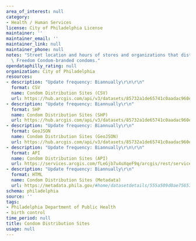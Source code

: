 ```yaml
---
area_of_interest: null
category:
- Health / Human Services
license: City of Philadelphia License
maintainer: ''
maintainer_email: ''
maintainer_link: null
maintainer_phone: null
notes: "Street location and hours of stores and organizations that distribute PDPH\
  \ Freedom Condom-branded condoms."
opendataphilly_rating: null
organization: City of Philadelphia
resources:
- description: "Update frequency: Biannually\r\n\r\n"
  format: CSV
  name: Condom Distribution Sites (CSV)
  url: https://hub.arcgis.com/api/v3/datasets/85732a1de65741c0aadac960ef7f1ea3_0/downloads/data?format=csv&spatialRefId=2272&where=1%3D1
- description: "Update frequency: Biannually\r\n"
  format: SHP
  name: Condom Distribution Sites (SHP)
  url: https://hub.arcgis.com/api/v3/datasets/85732a1de65741c0aadac960ef7f1ea3_0/downloads/data?format=shp&spatialRefId=2272&where=1%3D1
- description: "Update frequency: Biannually\r\n"
  format: GeoJSON
  name: Condom Distribution Sites (GeoJSON)
  url: https://hub.arcgis.com/api/v3/datasets/85732a1de65741c0aadac960ef7f1ea3_0/downloads/data?format=geojson&spatialRefId=4326&where=1%3D1
- description: "Update frequency: Biannually\r\n\r\n"
  format: API
  name: Condom Distribution Sites (API)
  url: https://services.arcgis.com/fLeGjb7u4uXqeF9q/arcgis/rest/services/Condom_distribution_sites/FeatureServer/0/query?outFields=*&where=1%3D1
- description: "Update frequency: Biannually\r\n"
  format: HTML
  name: Condom Distribution Sites (Metadata)
  url: https://metadata.phila.gov/#home/datasetdetails/555a509d0ae7565761d9578b/representationdetails/555cdd12d63b640a048a08cc/
schema: philadelphia
source: ''
tags:
- Philadelphia Department of Public Health
- birth control
time_period: null
title: Condom Distribution Sites
usage: null
---
```

